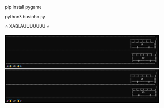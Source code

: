 pip install pygame

python3 businho.py

⭐ XABLAUUUUUUU ⭐

![alt text](image.png)
![alt text](image-1.png)
